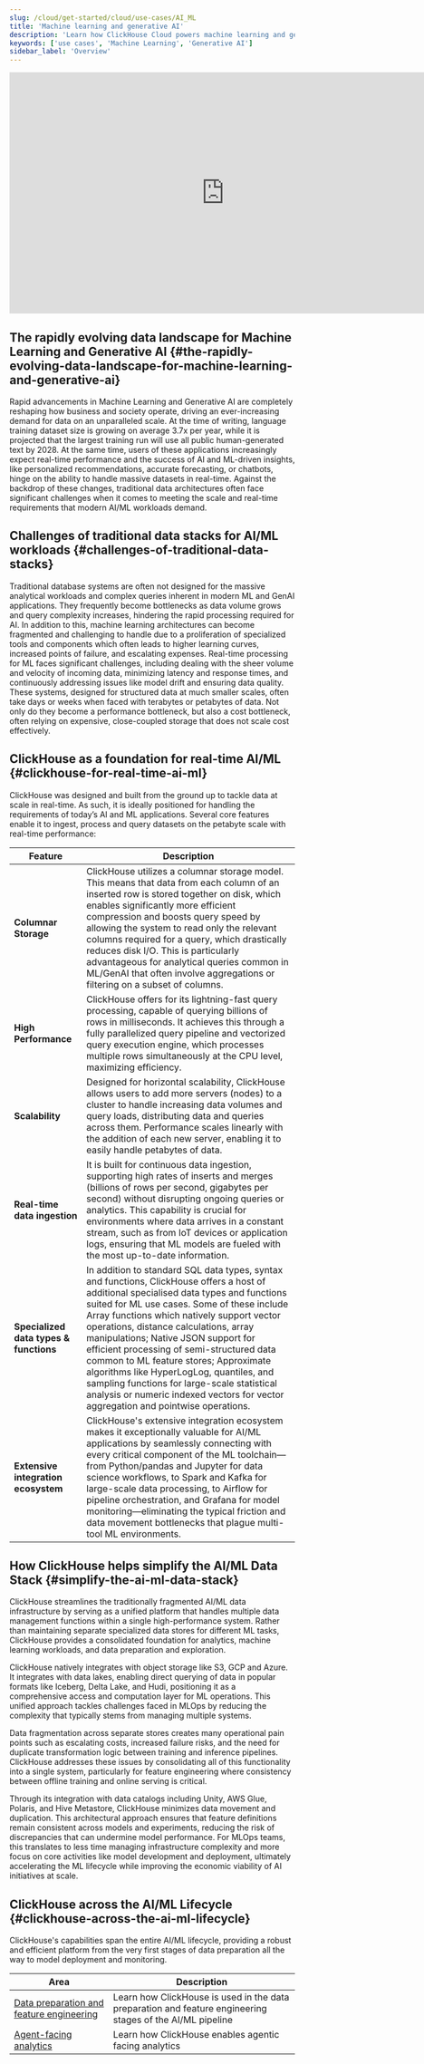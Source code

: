 ```yaml
---
slug: /cloud/get-started/cloud/use-cases/AI_ML
title: 'Machine learning and generative AI'
description: 'Learn how ClickHouse Cloud powers machine learning and generative AI applications with high-performance data processing and analytics'
keywords: ['use cases', 'Machine Learning', 'Generative AI']
sidebar_label: 'Overview'
---
```


<iframe width="758" height="426" src="https://www.youtube.com/embed/GfvZHSdJ4CU?si=TSAhGGG862_82AJ8" title="YouTube video player" frameborder="0" allow="accelerometer; autoplay; clipboard-write; encrypted-media; gyroscope; picture-in-picture; web-share" referrerpolicy="strict-origin-when-cross-origin" allowfullscreen></iframe>

## The rapidly evolving data landscape for Machine Learning and Generative AI {#the-rapidly-evolving-data-landscape-for-machine-learning-and-generative-ai}

Rapid advancements in Machine Learning and Generative AI are completely reshaping
how business and society operate, driving an ever-increasing demand for data on
an unparalleled scale.
At the time of writing, language training dataset size is growing on average 3.7x
per year, while it is projected that the largest training run will use all
public human-generated text by 2028. At the same time, users of these applications
increasingly expect real-time performance and the success of AI and ML-driven
insights, like personalized recommendations, accurate forecasting, or chatbots,
hinge on the ability to handle massive datasets in real-time. Against the backdrop
of these changes, traditional data architectures often face significant challenges
when it comes to meeting the scale and real-time requirements that modern AI/ML
workloads demand.

## Challenges of traditional data stacks for AI/ML workloads {#challenges-of-traditional-data-stacks}

Traditional database systems are often not designed for the massive analytical
workloads and complex queries inherent in modern ML and GenAI applications.
They frequently become bottlenecks as data volume grows and query complexity
increases, hindering the rapid processing required for AI. In addition to this,
machine learning architectures can become fragmented and challenging to handle
due to a proliferation of specialized tools and components which often leads to
higher learning curves, increased points of failure, and escalating expenses.
Real-time processing for ML faces significant challenges, including dealing with
the sheer volume and velocity of incoming data, minimizing latency and response
times, and continuously addressing issues like model drift and ensuring data
quality. These systems, designed for structured data at much smaller scales, often
take days or weeks when faced with terabytes or petabytes of data. Not only do
they become a performance bottleneck, but also a cost bottleneck, often relying
on expensive, close-coupled storage that does not scale cost effectively.

## ClickHouse as a foundation for real-time AI/ML {#clickhouse-for-real-time-ai-ml}

ClickHouse was designed and built from the ground up to tackle data at scale in
real-time. As such, it is ideally positioned for handling the requirements of
today’s AI and ML applications. Several core features enable it to ingest,
process and query datasets on the petabyte scale with real-time performance:

| Feature                                | Description                                                                                                                                                                                                                                                                                                                                                                                                                                                                                                                                                                                  |
|----------------------------------------|----------------------------------------------------------------------------------------------------------------------------------------------------------------------------------------------------------------------------------------------------------------------------------------------------------------------------------------------------------------------------------------------------------------------------------------------------------------------------------------------------------------------------------------------------------------------------------------------|
| **Columnar Storage**                   | ClickHouse utilizes a columnar storage model. This means that data from each column of an inserted row is stored together on disk, which enables significantly more efficient compression and boosts query speed by allowing the system to read only the relevant columns required for a query, which drastically reduces disk I/O. This is particularly advantageous for analytical queries common in ML/GenAI that often involve aggregations or filtering on a subset of columns.                                                                                                         |
| **High Performance**                   | ClickHouse offers for its lightning-fast query processing, capable of querying billions of rows in milliseconds. It achieves this through a fully parallelized query pipeline and vectorized query execution engine, which processes multiple rows simultaneously at the CPU level, maximizing efficiency.                                                                                                                                                                                                                                                                                   |
| **Scalability**                        | Designed for horizontal scalability, ClickHouse allows users to add more servers (nodes) to a cluster to handle increasing data volumes and query loads, distributing data and queries across them. Performance scales linearly with the addition of each new server, enabling it to easily handle petabytes of data.                                                                                                                                                                                                                                                                        |
| **Real-time data ingestion**           | It is built for continuous data ingestion, supporting high rates of inserts and merges (billions of rows per second, gigabytes per second) without disrupting ongoing queries or analytics. This capability is crucial for environments where data arrives in a constant stream, such as from IoT devices or application logs, ensuring that ML models are fueled with the most up-to-date information.                                                                                                                                                                                      |
| **Specialized data types & functions** | In addition to standard SQL data types, syntax and functions, ClickHouse offers a host of additional specialised data types and functions suited for ML use cases. Some of these include Array functions which natively support vector operations, distance calculations, array manipulations; Native JSON support for efficient processing of semi-structured data common to ML feature stores; Approximate algorithms like HyperLogLog, quantiles, and sampling functions for large-scale statistical analysis or numeric indexed vectors for vector aggregation and pointwise operations. |
| **Extensive integration ecosystem**    | ClickHouse's extensive integration ecosystem makes it exceptionally valuable for AI/ML applications by seamlessly connecting with every critical component of the ML toolchain—from Python/pandas and Jupyter for data science workflows, to Spark and Kafka for large-scale data processing, to Airflow for pipeline orchestration, and Grafana for model monitoring—eliminating the typical friction and data movement bottlenecks that plague multi-tool ML environments.                                                                                                                 |

## How ClickHouse helps simplify the AI/ML Data Stack {#simplify-the-ai-ml-data-stack}

ClickHouse streamlines the traditionally fragmented AI/ML data infrastructure
by serving as a unified platform that handles multiple data management
functions within a single high-performance system. Rather than maintaining
separate specialized data stores for different ML tasks, ClickHouse provides
a consolidated foundation for analytics, machine learning workloads, and
data preparation and exploration.

ClickHouse natively integrates with object storage like S3, GCP and Azure. It
integrates with data lakes, enabling direct querying of data in popular formats
like Iceberg, Delta Lake, and Hudi, positioning it as a comprehensive access and
computation layer for ML operations. This unified approach tackles challenges
faced in MLOps by reducing the complexity that typically stems from managing
multiple systems.

Data fragmentation across separate stores creates many operational pain
points such as escalating costs, increased failure risks, and the need for
duplicate transformation logic between training and inference pipelines.
ClickHouse addresses these issues by consolidating all of this functionality
into a single system, particularly for feature engineering where consistency
between offline training and online serving is critical.

Through its integration with data catalogs including Unity, AWS Glue, Polaris,
and Hive Metastore, ClickHouse minimizes data movement and duplication. This
architectural approach ensures that feature definitions remain consistent
across models and experiments, reducing the risk of discrepancies that can
undermine model performance. For MLOps teams, this
translates to less time managing infrastructure complexity and more focus on
core activities like model development and deployment, ultimately accelerating
the ML lifecycle while improving the economic viability of AI initiatives at
scale.

## ClickHouse across the AI/ML Lifecycle {#clickhouse-across-the-ai-ml-lifecycle}

ClickHouse's capabilities span the entire AI/ML lifecycle, providing a robust and
efficient platform from the very first stages of data preparation all the way to
model deployment and monitoring.

| Area                                                                                               | Description                                                                                              |
|----------------------------------------------------------------------------------------------------|----------------------------------------------------------------------------------------------------------|
| [Data preparation and feature engineering](/cloud/get-started/cloud/use-cases/AI_ML/feature_engineering) | Learn how ClickHouse is used in the data preparation and feature engineering stages of the AI/ML pipeline |
| [Agent-facing analytics](/cloud/get-started/cloud/use-cases/AI_ML/agent_facing_analytics)          | Learn how ClickHouse enables agentic facing analytics                                                    |
